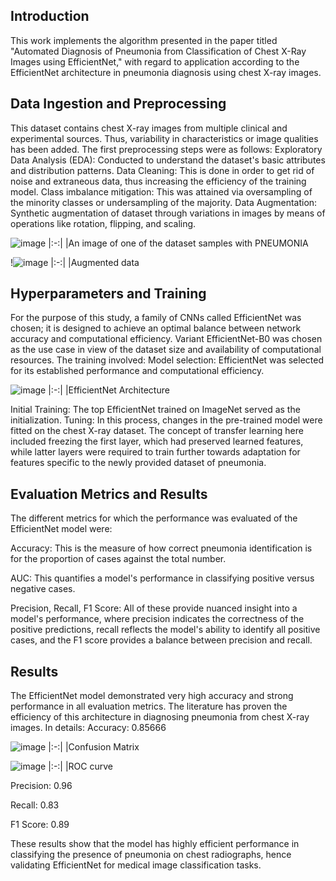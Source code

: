 ## Introduction
This work implements the algorithm presented in the paper titled "Automated Diagnosis of Pneumonia from Classification of Chest X-Ray Images using EfficientNet," with regard to application according to the EfficientNet architecture in pneumonia diagnosis using chest X-ray images.

## Data Ingestion and Preprocessing
This dataset contains chest X-ray images from multiple clinical and experimental sources. Thus, variability in characteristics or image qualities has been added. The first preprocessing steps were as follows:
Exploratory Data Analysis (EDA): Conducted to understand the dataset's basic attributes and distribution patterns.
Data Cleaning: This is done in order to get rid of noise and extraneous data, thus increasing the efficiency of the training model.
Class imbalance mitigation: This was attained via oversampling of the minority classes or undersampling of the majority.
Data Augmentation: Synthetic augmentation of dataset through variations in images by means of operations like rotation, flipping, and scaling.

![image](https://github.com/user-attachments/assets/041dd37a-0af5-4070-9d89-cbb505a28f25)
|:-:|
|An image of one of the dataset samples with PNEUMONIA

!![image](https://github.com/user-attachments/assets/f6e56c7b-e6c5-4753-b5b8-ec2ea474e76d)
|:-:|
|Augmented data

## Hyperparameters and Training
For the purpose of this study, a family of CNNs called EfficientNet was chosen; it is designed to achieve an optimal balance between network accuracy and computational efficiency. Variant EfficientNet-B0 was chosen as the use case in view of the dataset size and availability of computational resources. The training involved:
Model selection: EfficientNet was selected for its established performance and computational efficiency.

![image](https://github.com/user-attachments/assets/0bc40425-fcd3-47e9-bb8b-a801708b386e)
|:-:|
|EfficientNet Architecture

Initial Training: The top EfficientNet trained on ImageNet served as the initialization.
Tuning: In this process, changes in the pre-trained model were fitted on the chest X-ray dataset. The concept of transfer learning here included freezing the first layer, which had preserved learned features, while latter layers were required to train further towards adaptation for features specific to the newly provided dataset of pneumonia.


## Evaluation Metrics and Results
The different metrics for which the performance was evaluated of the EfficientNet model were:

Accuracy: This is the measure of how correct pneumonia identification is for the proportion of cases against the total number.

AUC: This quantifies a model's performance in classifying positive versus negative cases.

Precision, Recall, F1 Score: All of these provide nuanced insight into a model's performance, where precision indicates the correctness of the positive predictions, recall reflects the model's ability to identify all positive cases, and the F1 score provides a balance between precision and recall.

## Results
The EfficientNet model demonstrated very high accuracy and strong performance in all evaluation metrics. The literature has proven the efficiency of this architecture in diagnosing pneumonia from chest X-ray images. In details:
Accuracy: 0.85666 

![image](https://github.com/user-attachments/assets/24da41f0-0706-4fdc-a4d4-9726b126de5d)
|:-:|
|Confusion Matrix

![image](https://github.com/user-attachments/assets/a06995e9-9300-44f6-9b84-da017ac2e550)
|:-:|
|ROC curve

Precision: 0.96

Recall: 0.83

F1 Score: 0.89

These results show that the model has highly efficient performance in classifying the presence of pneumonia on chest radiographs, hence validating EfficientNet for medical image classification tasks.
